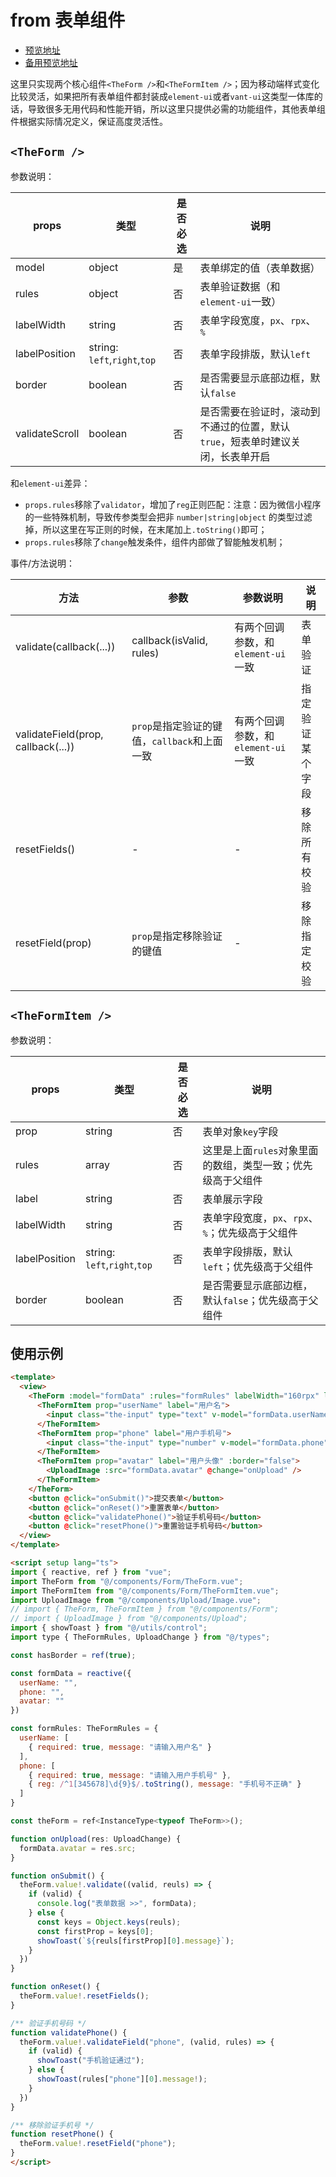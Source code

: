 # from 表单组件

- [预览地址](http://huangjingsheng.gitee.io/hjs/uni-app/#/pages/form)
- [备用预览地址](https://travis-hjs.github.io/uni-app/#/pages/form)

这里只实现两个核心组件`<TheForm />`和`<TheFormItem />`；因为移动端样式变化比较灵活，如果把所有表单组件都封装成`element-ui`或者`vant-ui`这类型一体库的话，导致很多无用代码和性能开销，所以这里只提供必需的功能组件，其他表单组件根据实际情况定义，保证高度灵活性。

## `<TheForm />`

参数说明：

| props |  类型 | 是否必选 | 说明 |
| --- | --- | --- | --- | 
| model | object | 是 | 表单绑定的值（表单数据） |
| rules | object | 否 | 表单验证数据（和`element-ui`一致） |
| labelWidth | string | 否 | 表单字段宽度，`px`、`rpx`、`%` |
| labelPosition | string: `left`,`right`,`top` | 否 | 表单字段排版，默认`left` |
| border | boolean | 否 | 是否需要显示底部边框，默认`false` |
| validateScroll | boolean | 否 | 是否需要在验证时，滚动到不通过的位置，默认`true`，短表单时建议关闭，长表单开启 |

和`element-ui`差异：
- `props.rules`移除了`validator`，增加了`reg`正则匹配：注意：因为微信小程序的一些特殊机制，导致传参类型会把非 `number|string|object` 的类型过滤掉，所以这里在写正则的时候，在末尾加上`.toString()`即可；
- `props.rules`移除了`change`触发条件，组件内部做了智能触发机制；


事件/方法说明：

| 方法 |  参数 | 参数说明 | 说明 |
| --- | --- | --- | --- | 
| validate(callback(...)) | callback(isValid, rules) | 有两个回调参数，和`element-ui`一致 | 表单验证 |
| validateField(prop, callback(...)) | `prop`是指定验证的键值，`callback`和上面一致 | 有两个回调参数，和`element-ui`一致 | 指定验证某个字段 |
| resetFields() | - | - | 移除所有校验 |
| resetField(prop) | `prop`是指定移除验证的键值 | - | 移除指定校验 |

## `<TheFormItem />`

参数说明：

| props |  类型 | 是否必选 | 说明 |
| --- | --- | --- | --- | 
| prop | string | 否 | 表单对象`key`字段 |
| rules | array | 否 | 这里是上面`rules`对象里面的数组，类型一致；优先级高于父组件 |
| label | string | 否 | 表单展示字段 |
| labelWidth | string | 否 | 表单字段宽度，`px`、`rpx`、`%`；优先级高于父组件 |
| labelPosition | string: `left`,`right`,`top` | 否 | 表单字段排版，默认`left`；优先级高于父组件 |
| border | boolean | 否 | 是否需要显示底部边框，默认`false`；优先级高于父组件 |

## 使用示例

```html
<template>
  <view>
    <TheForm :model="formData" :rules="formRules" labelWidth="160rpx" labelPosition="left" ref="theForm">
      <TheFormItem prop="userName" label="用户名">
        <input class="the-input" type="text" v-model="formData.userName" :placeholder="formRules.userName[0].message">
      </TheFormItem>
      <TheFormItem prop="phone" label="用户手机号">
        <input class="the-input" type="number" v-model="formData.phone" :placeholder="formRules.phone[0].message">
      </TheFormItem>
      <TheFormItem prop="avatar" label="用户头像" :border="false">
        <UploadImage :src="formData.avatar" @change="onUpload" />
      </TheFormItem>
    </TheForm>
    <button @click="onSubmit()">提交表单</button>
    <button @click="onReset()">重置表单</button>
    <button @click="validatePhone()">验证手机号码</button>
    <button @click="resetPhone()">重置验证手机号码</button>
  </view>
</template>

<script setup lang="ts">
import { reactive, ref } from "vue";
import TheForm from "@/components/Form/TheForm.vue";
import TheFormItem from "@/components/Form/TheFormItem.vue";
import UploadImage from "@/components/Upload/Image.vue";
// import { TheForm, TheFormItem } from "@/components/Form";
// import { UploadImage } from "@/components/Upload";
import { showToast } from "@/utils/control";
import type { TheFormRules, UploadChange } from "@/types";

const hasBorder = ref(true);

const formData = reactive({
  userName: "",
  phone: "",
  avatar: ""
})

const formRules: TheFormRules = {
  userName: [
    { required: true, message: "请输入用户名" }
  ],
  phone: [
    { required: true, message: "请输入用户手机号" },
    { reg: /^1[345678]\d{9}$/.toString(), message: "手机号不正确" }
  ]
}

const theForm = ref<InstanceType<typeof TheForm>>();

function onUpload(res: UploadChange) {
  formData.avatar = res.src;
}

function onSubmit() {
  theForm.value!.validate((valid, reuls) => {
    if (valid) {
      console.log("表单数据 >>", formData);
    } else {
      const keys = Object.keys(reuls);
      const firstProp = keys[0];
      showToast(`${reuls[firstProp][0].message}`);
    }
  })
}

function onReset() {
  theForm.value!.resetFields();
}

/** 验证手机号码 */
function validatePhone() {
  theForm.value!.validateField("phone", (valid, rules) => {
    if (valid) {
      showToast("手机验证通过");
    } else {
      showToast(rules["phone"][0].message!);
    }
  })
}

/** 移除验证手机号 */
function resetPhone() {
  theForm.value!.resetField("phone");
}
</script>
```
